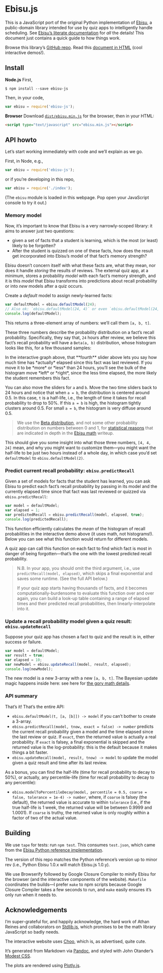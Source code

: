 # Ebisu.js

This is a JavaScript port of the original Python implementation of [Ebisu](https://github.com/fasiha/ebisu), a public-domain library intended for use by quiz apps to intelligently handle scheduling. See [Ebisu’s literate documentation](https://github.com/fasiha/ebisu) for *all* the details! This document just contains a quick guide to how things work.

Browse this library’s [GitHub repo](https://github.com/fasiha/ebisu.js). Read this [document in HTML](https://fasiha.github.io/ebisu.js/) (cool interactive demos!).

## Install

**Node.js** First,
```
$ npm install --save ebisu-js
```
Then, in your code,
```js
var ebisu = require('ebisu-js');
```

**Browser** Download [`dist/ebisu.min.js`](https://raw.githubusercontent.com/fasiha/ebisu.js/gh-pages/dist/ebisu.min.js) for the browser, then in your HTML:
```html
<script type="text/javascript" src="ebisu.min.js"></script>
```

## API howto

Let’s start working immediately with code and we’ll explain as we go.

First, in Node, e.g.,
```js
var ebisu = require('ebisu-js');
```
or if you’re developing in this repo,
```js
var ebisu = require('./index');
```

(The `ebisu` module is loaded in this webpage. Pop open your JavaScript console to try it out.)

### Memory model

Now, it’s important to know that Ebisu is a very narrowly-scoped library: it aims to answer just two questions:
- given a set of facts that a student is learning, which is the most (or least) likely to be forgotten?
- After the student is quizzed on one of these facts, how does the result get incorporated into Ebisu’s model of that fact’s memory strength?

Ebisu doesn’t concern itself with what these facts are, what they mean, nor does it handle *storing* the results of reviews. The external quiz app, at a minimum, stores a probability *model* with each fact’s memory strength, and it is this *model* that Ebisu transforms into predictions about recall probability or into *new* models after a quiz occurs.

Create a *default* model to assign newly-learned facts:
```js
var defaultModel = ebisu.defaultModel(24);
// Also ok: `ebisu.defaultModel(24, 4)` or even `ebisu.defaultModel(24, 4, 4)`.
console.log(defaultModel);
```
This returns a three-element array of numbers: we’ll call them `[a, b, t]`.

These three numbers describe the probability distribution on a fact’s recall probability. Specifically, they say that, `24` hours after review, we believe this fact’s recall probability will have a `Beta(a, b)` distribution, whose histogram looks like this, for a few thousand samples:
<div id="betarng-choo"></div>
<div id="betarng-render"></div>
In the interactive graph above, that **fourth** slider above lets you say how much time has *actually* elapsed since this fact was last reviewed. If you move it to be *more* or *less* than 24 hours, you’ll see the bulk of the histogram move *left* or *right*, since the less time elapsed, the more likely the student remembers this fact.

You can also move the sliders for `a` and `b`. Move the two time sliders back to 24 hours and notice that when `a = b`, the distribution is centered around 0.5. In this case, `t` is a half-life, i.e., the length of time it takes for recall probability to drop to 50%. If this `a = b` is high, the histogram tightly clusters around 0.5. For small `a = b`, the histogram is very diffuse around 0.5.

> We use the [Beta distribution](https://en.wikipedia.org/wiki/Beta_distribution), and not some other probability distribution on numbers between 0 and 1, for [statistical reasons](https://en.wikipedia.org/wiki/Conjugate_prior) that are indicated in depth in the [Ebisu math](https://fasiha.github.io/ebisu/#bernoulli-quizzes) writeup.

This should give you some insight into what those three numbers, `[4, 4, 24]` mean, and why you might want to customize them—you might want the half-life to be just two hours instead of a whole day, in which case you’d set `defaultModel` to `ebisu.defaultModel(2)`.

### Predict current recall probability: `ebisu.predictRecall`

Given a set of models for facts that the student has learned, you can ask Ebisu to predict each fact’s recall probability by passing in its model and the currently elapsed time since that fact was last reviewed or quizzed via `ebisu.predictRecall`:
```js
var model = defaultModel;
var elapsed = 1;
var predictedRecall = ebisu.predictRecall(model, elapsed, true);
console.log(predictedRecall);
```
This function efficiently calculates the *mean* of the histogram of recall probabilities in the interactive demo above (it uses math, not histograms!). Below you can see what this function would return for different models.
<div id="predict-choo"></div>
<div id="predict-render"></div>

A quiz app can call this function on each fact to find which fact is most in danger of being forgotten—that’s the one with the lowest predicted recall probability.

> N.B. In your app, you should omit the third argument, i.e., use `predictRecall(model, elapsed)`, which skips a final exponential and saves some runtime. (See the full API below.)
>
> If your quiz app starts having thousands of facts, and it becomes computationally-burdensome to evaluate this function over and over again, you can build a look-up table containing a range of elapsed times and their predicted recall probabilities, then linearly-interpolate into it.

### Update a recall probability model given a quiz result: `ebisu.updateRecall`

Suppose your quiz app has chosen a fact to quiz and the result is in, either success or failure.
```js
var model = defaultModel;
var result = true;
var elapsed = 10;
var newModel = ebisu.updateRecall(model, result, elapsed);
console.log(newModel);
```
The new model is a new 3-array with a new `[a, b, t]`. The Bayesian update magic happens inside here: see here for [the gory math details](https://fasiha.github.io/ebisu/#updating-the-posterior-with-quiz-results).

### API summary

That’s it! That’s the entire API:
- `ebisu.defaultModel(t, [a, [b]]) -> model` if you can’t bother to create a 3-array.
- `ebisu.predictRecall(model, tnow, exact = false) -> number` predicts the current recall probability given a model and the time elapsed since the last review or quiz. If `exact`, then the returned value is actually a real probability. If `exact` is falsey, a final exponential is skipped and the returned value is the log-probability: this is the default because it makes things a bit faster.
- `ebisu.updateRecall(model, result, tnow) -> model` to update the model given a quiz result and time after its last review.

As a bonus, you can find the half-life (time for recall probability to decay to 50%), or actually, any percentile-life (time for recall probability to decay to any percentile):
- `ebisu.modelToPercentileDecay(model, percentile = 0.5, coarse = false, tolerance = 1e-4) -> number`, where, if `coarse` is falsey (the default), the returned value is accurate to within `tolerance` (i.e., if the true half-life is 1 week, the returned value will be between 0.9999 and 1.0001). If `coarse` is truthy, the returned value is only roughly within a factor of two of the actual value.

## Building

We use `tape` for tests: run `npm test`. This consumes `test.json`, which came from the [Ebisu Python reference implementation](https://fasiha.github.io/ebisu/).

The version of this repo matches the Python reference’s version up to minor rev (i.e., Python Ebisu 1.0.x will match Ebisu.js 1.0.y).

We use Browserify followed by Google Closure Compiler to minify Ebisu for the browser (and the interactive components of the website). `Makefile` coordinates the builds—I prefer `make` to npm scripts because Google Closure Compiler takes a few seconds to run, and `make` easily ensures it’s only run when it needs to.

## Acknowledgements

I’m super-grateful for, and happily acknowledge, the hard work of Athan Reines and collaborators on [Stdlib.js](https://github.com/stdlib-js/stdlib), which promises to be the math library JavaScript so badly needs.

The interactive website uses [Choo](https://choo.io), which is, as advertised, quite cute.

It’s generated from Markdown via [Pandoc](http://pandoc.org), and styled with John Otander’s [Modest CSS](http://markdowncss.github.io/modest/).

The plots are rendered using [Plotly.js](https://github.com/plotly/plotly.js/).
